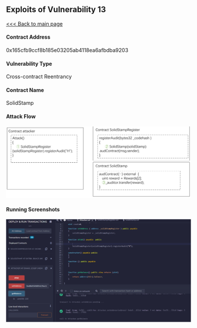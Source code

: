 ## Exploits of Vulnerability 13

[<<< Back to main page](../README.md)

#### Contract Address

0x165cfb9ccf8b185e03205ab4118ea6afbdba9203

#### Vulnerability Type

Cross-contract Reentrancy

#### Contract Name

SolidStamp

#### Attack Flow

![](./ex13.png)

#### Running Screenshots

![](./run13.png)